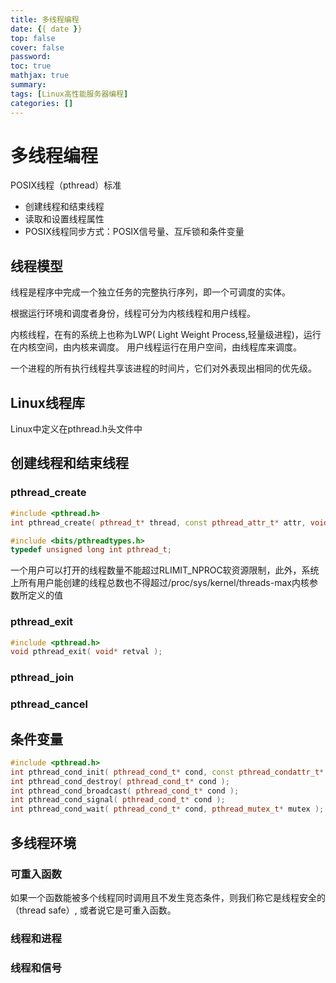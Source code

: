 ```yaml
---
title: 多线程编程
date: {{ date }}
top: false
cover: false
password:
toc: true
mathjax: true
summary:
tags: [Linux高性能服务器编程] 
categories: []
---
```


# 多线程编程

POSIX线程（pthread）标准

+ 创建线程和结束线程
+ 读取和设置线程属性
+ POSIX线程同步方式：POSIX信号量、互斥锁和条件变量

## 线程模型

线程是程序中完成一个独立任务的完整执行序列，即一个可调度的实体。

根据运行环境和调度者身份，线程可分为内核线程和用户线程。

内核线程，在有的系统上也称为LWP( Light Weight Process,轻量级进程)，运行在内核空间，由内核来调度。
用户线程运行在用户空间，由线程库来调度。

一个进程的所有执行线程共享该进程的时间片，它们对外表现出相同的优先级。

## Linux线程库

Linux中定义在pthread.h头文件中

## 创建线程和结束线程

### pthread_create

```c++
#include <pthread.h>
int pthread_create( pthread_t* thread, const pthread_attr_t* attr, void* ( *start_routine )( void* ), void* arg );
```

```c++
#include <bits/pthreadtypes.h>
typedef unsigned long int pthread_t;
```

一个用户可以打开的线程数量不能超过RLIMIT_NPROC软资源限制，此外，系统上所有用户能创建的线程总数也不得超过/proc/sys/kernel/threads-max内核参数所定义的值

### pthread_exit

```c++
#include <pthread.h>
void pthread_exit( void* retval );
```


### pthread_join

### pthread_cancel

## 条件变量

```c++
#include <pthread.h>
int pthread_cond_init( pthread_cond_t* cond, const pthread_condattr_t* cond_attr );
int pthread_cond_destroy( pthread_cond_t* cond );
int pthread_cond_broadcast( pthread_cond_t* cond );
int pthread_cond_signal( pthread_cond_t* cond );
int pthread_cond_wait( pthread_cond_t* cond, pthread_mutex_t* mutex );
```

## 多线程环境

### 可重入函数

如果一个函数能被多个线程同时调用且不发生竞态条件，则我们称它是线程安全的（thread safe）, 或者说它是可重入函数。

### 线程和进程

### 线程和信号


